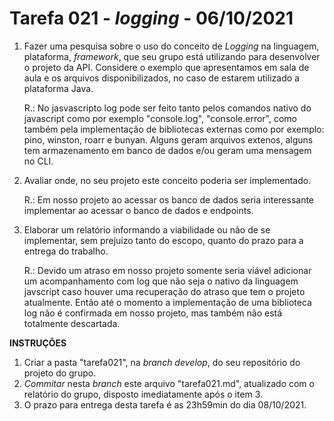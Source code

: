 # Tarefa 021 - _logging_ - 06/10/2021

1. Fazer uma pesquisa sobre o uso do conceito de _Logging_ na linguagem, plataforma, _framework_, que seu grupo está utilizando para desenvolver o projeto da API. Considere o exemplo que apresentamos em sala de aula e os arquivos disponibilizados, no caso de estarem utilizado a plataforma Java. 

    R.: No jasvascripto log pode ser feito tanto pelos comandos nativo do javascript como por exemplo "console.log", "console.error", como também pela implementação de bibliotecas externas como por exemplo: pino, winston, roarr e bunyan. Alguns geram arquivos extenos, alguns tem armazenamento em banco de dados e/ou geram uma mensagem no CLI.

2. Avaliar onde, no seu projeto este conceito poderia ser implementado.

    R.: Em nosso projeto ao acessar os banco de dados seria interessante implementar ao acessar o banco de dados e endpoints.

3. Elaborar um relatório informando a viabilidade ou não de se implementar, sem prejuízo tanto do escopo, quanto do prazo para a entrega do trabalho.

    R.: Devido um atraso em nosso projeto somente seria viável adicionar um acompanhamento com log que não seja o nativo da linguagem javscript caso houver uma recuperação do atraso que tem o projeto atualmente. Então até o momento a implementação de uma biblioteca log não é confirmada em nosso projeto, mas também não está totalmente descartada.

**INSTRUÇÕES**
1. Criar a pasta "tarefa021", na _branch develop_, do seu repositório do projeto do grupo.
2. _Commitar_ nesta _branch_ este arquivo "tarefa021.md", atualizado com o relatório do grupo, disposto imediatamente após o item 3.
2. O prazo para entrega desta tarefa é as 23h59min do dia 08/10/2021.
